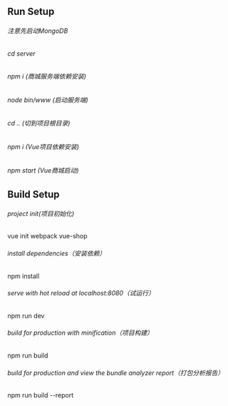## Run Setup
###### 注意先启动MongoDB
###### cd server
###### npm i (商城服务端依赖安装)
###### node bin/www (启动服务端)

###### cd .. (切到项目根目录)
###### npm i (Vue项目依赖安装)
###### npm start (Vue商城启动)

## Build Setup
###### project init(项目初始化)
vue init webpack vue-shop
###### install dependencies（安装依赖）
npm install
###### serve with hot reload at localhost:8080（试运行）
npm run dev
###### build for production with minification（项目构建）
npm run build
###### build for production and view the bundle analyzer report（打包分析报告）
npm run build --report

